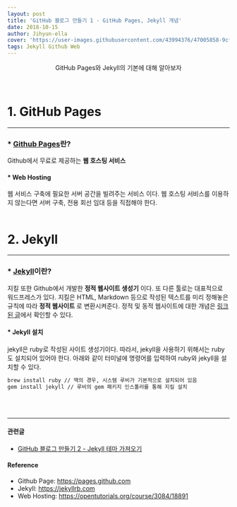 ```yaml
---
layout: post
title: 'GitHub 블로그 만들기 1 - GitHub Pages, Jekyll 개념'
date: 2018-10-15
author: Jihyun-ella
cover: 'https://user-images.githubusercontent.com/43994376/47005858-9cf9ed00-d16f-11e8-8d6a-384d42658868.png'
tags: Jekyll Github Web
---
```


<center> GitHub Pages와 Jekyll의 기본에 대해 알아보자</center><br><br>

# **1. GitHub Pages**  
---
### * [Github Pages](https://pages.github.com)란?
 Github에서 무료로 제공하는 **웹 호스팅 서비스**

#### * **Web Hosting**
웹 서비스 구축에 필요한 서버 공간을 빌려주는 서비스 이다. 웹 호스팅 서비스를 이용하지 않는다면 서버 구축, 전용 회선 임대 등을 직접해야 한다.
<br>
<br>


# **2. Jekyll**
---
### * [Jekyll](https://jekyllrb.com)이란?
지킬 또한 Github에서 개발한 **정적 웹사이트 생성기** 이다. 또 다른 툴로는 대표적으로 워드프레스가 있다. 지킬은 HTML, Markdown 등으로 작성된 텍스트를 미리 정해놓은 규칙에 따라 **정적 웹사이트** 로 변환시켜준다. 정적 및 동적 웹사이트에 대한 개념은 [링크된 글](https://jihyun-ella.github.io/2018/10/16/static-dynamic-websites.html)에서 확인할 수 있다.

#### * Jekyll 설치
jekyll은 ruby로 작성된 사이트 생성기이다. 따라서, jekyll을 사용하기 위해서는 ruby도 설치되어 있어야 한다. 아래와 같이 터미널에 명령어를 입력하여 ruby와 jekyll을 설치할 수 있다.
```bash
brew install ruby // 맥의 경우, 시스템 루비가 기본적으로 설치되어 있음
gem install jekyll // 루비의 gem 패키지 인스톨러를 통해 지킬 설치
```
<br><br>

---
#### 관련글
- [GitHub 블로그 만들기 2 - Jekyll 테마 가져오기](https://jihyun-ella.github.io/2018/10/19/github-blog-2.html)

#### **Reference**
- Github Page: https://pages.github.com  
- Jekyll: https://jekyllrb.com
- Web Hosting: https://opentutorials.org/course/3084/18891
